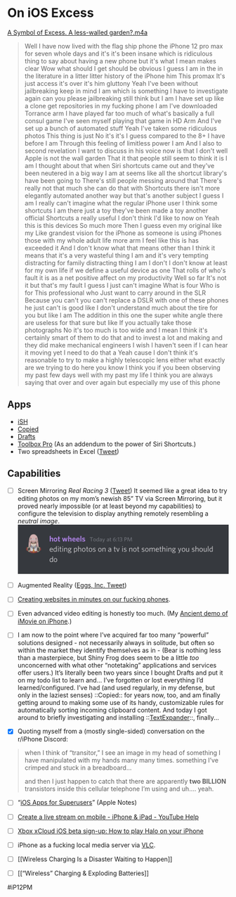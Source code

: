 # On iOS Excess
<a href='A%20Symbol%20of%20Excess.%20A%20less-walled%20garden%3F.m4a'>A Symbol of Excess. A less-walled garden?.m4a</a>
> Well I have now lived with the flag ship phone the iPhone 12 pro max for seven whole days and it's it's been insane which is ridiculous thing to say about having a new phone but it's what I mean makes clear Wow what should I get should be obvious I guess I am in the in the literature in a litter litter history of the iPhone him This promax It's just access it's over it's him gluttony Yeah I've been without jailbreaking keep in mind I am which is something I have to investigate again can you please jailbreaking still think but I am I have set up like a clone get repositories in my fucking phone I am I've downloaded Torrance arm I have played far too much of what's basically a full consul game I've seen myself playing that game in HD Arm And I've set up a bunch of automated stuff Yeah I've taken some ridiculous photos This thing is just No it's it's I guess compared to the 8+ I have before I am Through this feeling of limitless power I am And I also to second revelation I want to discuss in his voice now is that I don't well Apple is not the wall garden That it that people still seem to think it is I am I thought about that when Siri shortcuts came out and they've been neutered in a big way I am at seems like all the shortcut library's have been going to There's still people messing around that There's really not that much she can do that with Shortcuts there isn't more elegantly automated another way but that's another subject I guess I am I really can't imagine what the regular iPhone user I think some shortcuts I am there just a toy they've been made a toy another official Shortcuts a really useful I don't think I'd like to now on Yeah this is this devices So much more Then I guess even my original like my Like grandest vision for the iPhone as someone is using iPhones those with my whole adult life more arm I feel like this is has exceeded it And I don't know what that means other than I think it means that it's a very wasteful thing I am and it's very tempting distracting for family distracting thing I am I don't I don't know at least for my own life if we define a useful device as one That rolls of who's fault it is as a net positive affect on my productivity Well so far It's not it but that's my fault I guess I just can't imagine What is four Who is for This professional who Just want to carry around in the SLR Because you can't you can't replace a DSLR with one of these phones he just can't is good like I don't understand much about the tire for you but like I am The addition in this one the super white angle there are useless for that sure but like If you actually take those photographs No it's too much is too wide and I mean I think it's certainly smart of them to do that and to invest a lot and making and they did make mechanical engineers I wish I haven't seen if I can hear it moving yet I need to do that a Yeah cause I don't think it's reasonable to try to make a highly telescopic lens either what exactly are we trying to do here you know I think you if you been observing my past few days well with my past my life I think you are always saying that over and over again but especially my use of this phone  

## Apps
* [iSH](https://apps.apple.com/us/app/ish-shell/id1436902243)
* [Copied](https://apps.apple.com/us/app/copied-touch/id1015767349)
* [Drafts](https://apps.apple.com/us/app/drafts/id1236254471)
* [Toolbox Pro](https://apps.apple.com/us/app/toolbox-pro-for-shortcuts/id1476205977) (As an addendum to the power of Siri Shortcuts.)
* Two spreadsheets in Excel ([Tweet](https://twitter.com/neoyokel/status/1348914200240922624?s=21))

## Capabilities
- [ ] Screen Mirroring *Real Racing 3* ([Tweet](https://twitter.com/neoyokel/status/1336812943154044928?s=21))
It seemed like a great idea to try editing photos on my mom’s newish 85” TV via Screen Mirroring, but it proved nearly impossible (or at least beyond my capabilities) to configure the television to display anything remotely resembling a *neutral image*.
![](On%20iOS%20Excess/Photo%20Feb%204,%202021%20at%20181443.jpg)
- [ ] Augmented Reality ([Eggs, Inc. Tweet](https://twitter.com/neoyokel/status/1352780547404267522?s=21))

- [ ] [Creating websites in minutes on our fucking phones](https://youtu.be/BYOdugyqV34). 

- [ ] Even advanced video editing is honestly too much. (My [Ancient demo of iMovie on iPhone](https://youtu.be/E3fCi5P7YAg).)

- [ ] I am now to the point where I’ve acquired far too many “powerful” solutions designed - not necessarily always in solitude, but often so within the market they identify themselves as in - (Bear is nothing less than a masterpiece, but Shiny Frog does seem to be a little *too* unconcerned with what other “notetaking” applications and services offer users.) It’s literally been two years since I bought Drafts and put it on my todo list to learn and... I’ve forgotten or lost everything I’d learned/configured. I’ve had (and used regularly, in my defense, but only in the laziest senses) ::Copied:: for years now, too, and am finally getting around to making some use of its handy, customizable rules for automatically sorting incoming clipboard content. And today I got around to briefly investigating and installing ::[TextExpander](https://textexpander.com)::, finally... 

- [x] Quoting myself from a (mostly single-sided) conversation on the r/iPhone Discord:
> when I think of “transitor,” I see an image in my head of something I have manipulated with my hands many many times. something I’ve crimped and stuck in a breadboard...  
>   
> and then I just happen to catch that there are apparently **two BILLION** transistors inside this cellular telephone I’m using and uh.... yeah.  

- [ ] “[iOS Apps for Superusers](https://www.icloud.com/notes/0h0O7x7MQMKA2OgmxiQbC6R3g#iOS_Apps_for_Superusers)” (Apple Notes)

- [ ] [Create a live stream on mobile - iPhone & iPad - YouTube Help](https://support.google.com/youtube/answer/9228390?co=GENIE.Platform%3DiOS&hl=en)

- [ ] [Xbox xCloud iOS beta sign-up: How to play Halo on your iPhone](https://www.inverse.com/gaming/xbox-xcloud-ios-beta-sign-up-iphone-halo-how-to-download)

- [ ] iPhone as a fucking local media server via [VLC](https://apps.apple.com/us/app/vlc-for-mobile/id650377962).

- [ ] [[Wireless Charging Is a Disaster Waiting to Happen]]
- [ ] [[“Wireless” Charging & Exploding Batteries]]

#iP12PM